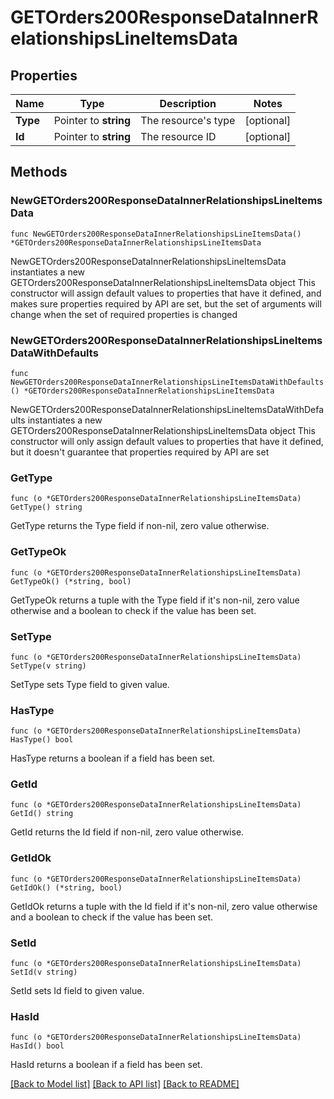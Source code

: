 # GETOrders200ResponseDataInnerRelationshipsLineItemsData

## Properties

Name | Type | Description | Notes
------------ | ------------- | ------------- | -------------
**Type** | Pointer to **string** | The resource&#39;s type | [optional] 
**Id** | Pointer to **string** | The resource ID | [optional] 

## Methods

### NewGETOrders200ResponseDataInnerRelationshipsLineItemsData

`func NewGETOrders200ResponseDataInnerRelationshipsLineItemsData() *GETOrders200ResponseDataInnerRelationshipsLineItemsData`

NewGETOrders200ResponseDataInnerRelationshipsLineItemsData instantiates a new GETOrders200ResponseDataInnerRelationshipsLineItemsData object
This constructor will assign default values to properties that have it defined,
and makes sure properties required by API are set, but the set of arguments
will change when the set of required properties is changed

### NewGETOrders200ResponseDataInnerRelationshipsLineItemsDataWithDefaults

`func NewGETOrders200ResponseDataInnerRelationshipsLineItemsDataWithDefaults() *GETOrders200ResponseDataInnerRelationshipsLineItemsData`

NewGETOrders200ResponseDataInnerRelationshipsLineItemsDataWithDefaults instantiates a new GETOrders200ResponseDataInnerRelationshipsLineItemsData object
This constructor will only assign default values to properties that have it defined,
but it doesn't guarantee that properties required by API are set

### GetType

`func (o *GETOrders200ResponseDataInnerRelationshipsLineItemsData) GetType() string`

GetType returns the Type field if non-nil, zero value otherwise.

### GetTypeOk

`func (o *GETOrders200ResponseDataInnerRelationshipsLineItemsData) GetTypeOk() (*string, bool)`

GetTypeOk returns a tuple with the Type field if it's non-nil, zero value otherwise
and a boolean to check if the value has been set.

### SetType

`func (o *GETOrders200ResponseDataInnerRelationshipsLineItemsData) SetType(v string)`

SetType sets Type field to given value.

### HasType

`func (o *GETOrders200ResponseDataInnerRelationshipsLineItemsData) HasType() bool`

HasType returns a boolean if a field has been set.

### GetId

`func (o *GETOrders200ResponseDataInnerRelationshipsLineItemsData) GetId() string`

GetId returns the Id field if non-nil, zero value otherwise.

### GetIdOk

`func (o *GETOrders200ResponseDataInnerRelationshipsLineItemsData) GetIdOk() (*string, bool)`

GetIdOk returns a tuple with the Id field if it's non-nil, zero value otherwise
and a boolean to check if the value has been set.

### SetId

`func (o *GETOrders200ResponseDataInnerRelationshipsLineItemsData) SetId(v string)`

SetId sets Id field to given value.

### HasId

`func (o *GETOrders200ResponseDataInnerRelationshipsLineItemsData) HasId() bool`

HasId returns a boolean if a field has been set.


[[Back to Model list]](../README.md#documentation-for-models) [[Back to API list]](../README.md#documentation-for-api-endpoints) [[Back to README]](../README.md)


